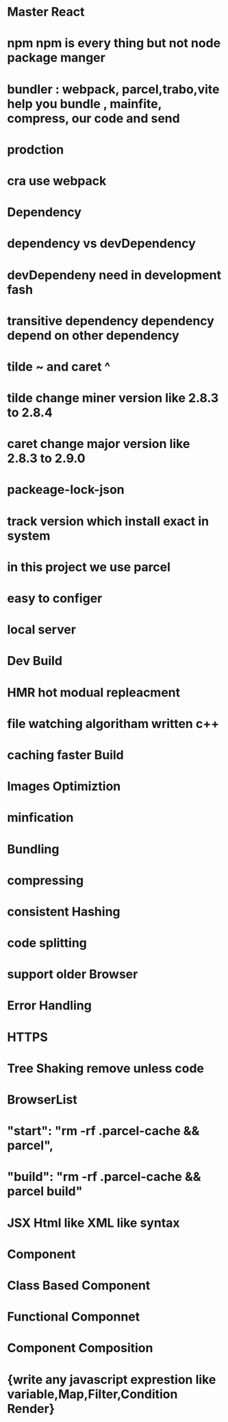 # Master React

# npm npm is every thing but not node package manger

# bundler : webpack, parcel,trabo,vite help you bundle , mainfite, compress, our code and send
# prodction
# cra use webpack

# Dependency
# dependency vs devDependency
# devDependeny need in development fash
# transitive dependency  dependency depend on other dependency

# tilde ~ and caret ^
# tilde change miner version like 2.8.3 to 2.8.4
# caret change major version like 2.8.3 to 2.9.0

# packeage-lock-json
# track version which install exact in system 

# in this project we use parcel
# easy to configer
# local server
# Dev Build
# HMR hot modual repleacment
# file watching algoritham written c++
# caching faster Build
# Images Optimiztion
# minfication
# Bundling
# compressing
# consistent Hashing
# code splitting
# support older Browser
# Error Handling
# HTTPS
# Tree Shaking remove unless code

# BrowserList
# "start": "rm -rf .parcel-cache && parcel",
# "build": "rm -rf .parcel-cache && parcel build"

# JSX  Html like XML like syntax

# Component
# Class Based Component
# Functional  Componnet
# Component Composition
# {write any javascript exprestion like variable,Map,Filter,Condition Render}
# <Title/>, <Title><Title/>,  Title()


